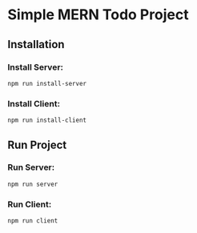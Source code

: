 # Simple MERN Todo Project

## Installation

### Install Server:
`npm run install-server`

### Install Client:
`npm run install-client`

## Run Project

### Run Server:
`npm run server`

### Run Client:
`npm run client`

